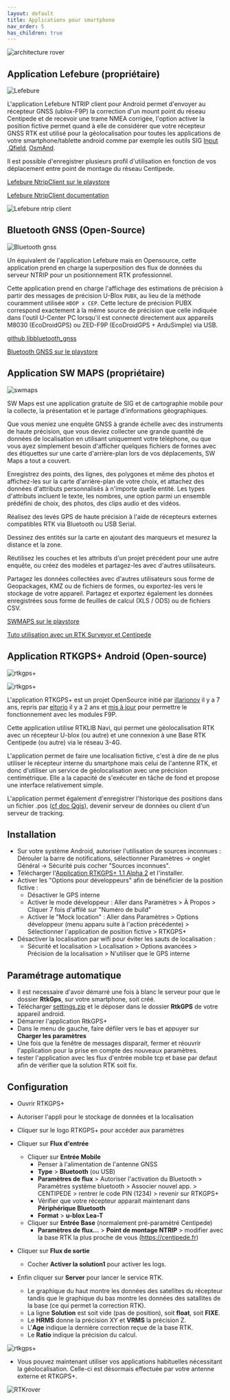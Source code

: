 ```yaml
---
layout: default
title: Applications pour smartphone
nav_order: 5
has_children: true
---
```


![architecture rover](https://jancelin.github.io/docs-centipedeRTK/assets/images/montage_rover/mm_rover_small.jpg)

## Application Lefebure (propriétaire)

![Lefebure](https://user-images.githubusercontent.com/6421175/131640187-087e385e-c2d6-4130-8bdc-1316ca53c0d0.png)

L'application Lefebure NTRIP client pour Android permet d'envoyer au récepteur GNSS (ublox-F9P) la correction d'un mount point du réseau Centipede et de recevoir une trame NMEA corrigée, l'option activer la position fictive permet quand à elle de considérer que votre récepteur GNSS RTK est utilisé pour la géolocalisation pour toutes les applications de votre smartphone/tablette android comme par exemple les outils SIG [Input](https://play.google.com/store/apps/details?id=uk.co.lutraconsulting&hl=fr&gl=fr) ,[Qfield](https://play.google.com/store/apps/details?id=ch.opengis.qfield&hl=fr&gl=fr), [OsmAnd](https://play.google.com/store/apps/details?id=net.osmand&hl=fr&gl=US).

Il est possible d'enregistrer plusieurs profil d'utilisation en fonction de vos déplacement entre point de montage du réseau Centipede.

[Lefebure NtripClient sur le playstore](https://play.google.com/store/apps/details?id=com.lefebure.ntripclient&hl=fr&gl=fr)

[Lefebure NtripClient documentation](http://lefebure.com/software/android-ntripclient/)

![Lefebure ntrip client](https://jancelin.github.io/docs-centipedeRTK/assets/images/montage_rover/lefebure.gif)

## Bluetooth GNSS (Open-Source)

![Bluetooth gnss](https://play-lh.googleusercontent.com/dLnImcx6IPTAN2pCbtBtoh5QDTuENf7hOsImlCxTlAAlmmR6OplAwOfcyeHaXaPoVaU=s180)

Un équivalent de l'application Lefebure mais en Opensource, cette application prend  en charge la superposition des flux de données du serveur NTRIP pour un positionnement RTK professionnel.

Cette application prend en charge l'affichage des estimations de précision à partir des messages de précision U-Blox ```PUBX```, au lieu de la méthode couramment utilisée ```HDOP x CEP```. Cette lecture de précision PUBX correspond exactement à la même source de précision que celle indiquée dans l'outil U-Center PC lorsqu'il est connecté directement aux appareils M8030 (EcoDroidGPS) ou ZED-F9P (EcoDroidGPS + ArduSimple) via USB.

[github libbluetooth_gnss](https://github.com/ykasidit/libbluetooth_gnss)

[Bluetooth GNSS sur le playstore](https://play.google.com/store/apps/details?id=com.clearevo.bluetooth_gnss)


## Application SW MAPS  (propriétaire)

![swmaps](https://play-lh.googleusercontent.com/J-ecYQoiNwYIg03fscsbkE_ozFiDxP4kgGTpr4Zau9JJArol-gBfhU0pWODUtj-Lacc=s180)

SW Maps est une application gratuite de SIG et de cartographie mobile pour la collecte, la présentation et le partage d'informations géographiques.

Que vous meniez une enquête GNSS à grande échelle avec des instruments de haute précision, que vous deviez collecter une grande quantité de données de localisation en utilisant uniquement votre téléphone, ou que vous ayez simplement besoin d'afficher quelques fichiers de formes avec des étiquettes sur une carte d'arrière-plan lors de vos déplacements, SW Maps a tout a couvert.

Enregistrez des points, des lignes, des polygones et même des photos et affichez-les sur la carte d'arrière-plan de votre choix, et attachez des données d'attributs personnalisés à n'importe quelle entité. Les types d'attributs incluent le texte, les nombres, une option parmi un ensemble prédéfini de choix, des photos, des clips audio et des vidéos.

Réalisez des levés GPS de haute précision à l'aide de récepteurs externes compatibles RTK via Bluetooth ou USB Serial.

Dessinez des entités sur la carte en ajoutant des marqueurs et mesurez la distance et la zone.

Réutilisez les couches et les attributs d'un projet précédent pour une autre enquête, ou créez des modèles et partagez-les avec d'autres utilisateurs.

Partagez les données collectées avec d'autres utilisateurs sous forme de Geopackages, KMZ ou de fichiers de formes, ou exportez-les vers le stockage de votre appareil. Partagez et exportez également les données enregistrées sous forme de feuilles de calcul (XLS / ODS) ou de fichiers CSV.

[SWMAPS sur le playstore](https://play.google.com/store/apps/details?id=np.com.softwel.swmaps&hl=fr&gl=fr)

[Tuto utilisation avec un RTK Surveyor et Centipede](https://www-iuem.univ-brest.fr/pops/attachments/2452/Protocole_GPS_Centipede-RTKsurveyor.pdf)


## Application RTKGPS+ Android (Open-source)

![rtkgps+](https://jancelin.github.io/docs-centipedeRTK/assets/images/montage_rover/rtkgps_logo.png)

![rtkgps+](https://jancelin.github.io/docs-centipedeRTK/assets/images/montage_rover/rtkgps.png)

L'application RTKGPS+ est un projet OpenSource initié par [illarionov](https://github.com/illarionov/RtkGps) il y a 7 ans, repris par [eltorio](https://github.com/eltorio/RtkGps) il y a 2 ans et [mis à jour](https://github.com/jancelin/RtkGps/releases) pour permettre le fonctionnement avec les modules F9P.

Cette application utilise RTKLIB Navi, qui permet une géolocalisation RTK avec un récepteur U-blox (ou autre) et une connexion à une Base RTK Centipede (ou autre) via le réseau 3-4G.

L'application permet de faire une localisation fictive, c'est à dire de ne plus utiliser le récepteur interne du smartphone mais celui de l'antenne RTK, et donc d'utiliser un service de géolocalisation avec une précision centimétrique. Elle a la capacité de s'exécuter en tâche de fond et propose une interface relativement simple.

L'application permet également d'enregistrer l'historique des positions dans un fichier .pos ([cf doc Qgis](https://jancelin.github.io/docs-centipedeRTK/docs/base/positionnement.html#qgis)), devenir serveur de données ou client d'un serveur de tracking.

## Installation

* Sur votre système Android, autoriser l'utilisation de sources inconnues : Dérouler la barre de notifications, sélectionner Paramètres → onglet Général → Sécurité puis cocher "Sources inconnues".
* Télécharger l'[Application RTKGPS+ 1.1 Alpha 2](https://github.com/jancelin/RtkGps/releases/download/1.1-Alpha2/RtkGps-1_1alpha2.apk) et l'installer.
* Activer les "Options pour développeurs" afin de bénéficier de la position fictive :
  * Désactiver le GPS interne
  * Activer le mode développeur : Aller dans Paramètres > À Propos > Cliquer 7 fois d'affilé sur "Numéro de build"
  * Activer le "Mock location" : Aller dans Paramètres > Options développeur (menu apparu suite à l'action précédente) > Sélectionner l'application de position fictive > RTKGPS+
* Désactiver la localisation par wifi pour éviter les sauts de localisation :
  * Sécurité et localisation > Localisation > Options avancées > Précision de la localisation > N'utiliser que le GPS interne

## Paramétrage automatique

* Il est necessaire d'avoir démarré une fois à blanc le serveur pour que le dossier **RtkGps**, sur votre smartphone, soit créé.
* Télécharger [settings.zip](https://github.com/jancelin/RtkGps/releases/download/1.1-Alpha2/settings.zip) et le déposer dans le dossier **RtkGPS** de votre appareil android.
* Démarrer l'application RtkGPS+
* Dans le menu de gauche, faire défiler vers le bas et appuyer sur **Charger les paramètres**
* Une fois que la fenêtre de messages disparait, fermer et réouvrir l'application pour la prise en compte des nouveaux paramètres.
* tester l'application avec les flux d'entrée mobile tcp et base par defaut afin de vérifier que la solution RTK soit fix.

## Configuration

* Ouvrir RTKGPS+
* Autoriser l'appli pour le stockage de données et la localisation
* Cliquer sur le logo RTKGPS+ pour accéder aux paramètres
* Cliquer sur **Flux d'entrée**
  * Cliquer sur **Entrée Mobile**
    * Penser à l'alimentation de l'antenne GNSS
    * **Type** > **Bluetooth** (ou USB)
    * **Paramètres de flux** > Autoriser l'activation du Bluetooth > Paramètres système bluetooth > Associer nouvel app. > CENTIPEDE > rentrer le code PIN (1234) > revenir sur RTKGPS+
    * Vérifier que votre récepteur apparait maintenant dans **Périphérique Bluetooth**
    * **Format** > **u-blox Lea-T**
  * Cliquer sur **Entrée Base** (normalement pré-paramétré Centipede)
    * **Paramètres de flux...** > **Point de montage NTRIP** > modifier avec la base RTK la plus proche de vous (https://centipede.fr)

* Cliquer sur **Flux de sortie**
  * Cocher **Activer la solution1** pour activer les logs.

* Enfin cliquer sur **Server** pour lancer le service RTK.
  * Le graphique du haut montre les données des satellites du récepteur tandis que le graphique du bas montre les données des satallites de la base (ce qui permet la correction RTK).
  * La ligne **Solution** est soit vide (pas de position), soit **float**, soit **FIXE**.
  * Le **HRMS** donne la précision XY et **VRMS** la précision Z.
  * L'**Age** indique la dernière correction reçue de la base RTK.
  * Le **Ratio** indique la précision du calcul.

![rtkgps+](https://jancelin.github.io/docs-centipedeRTK/assets/images/montage_rover/rtkgps.png)

* Vous pouvez maintenant utiliser vos applications habituelles nécessitant la géolocalisation. Celle-ci est désormais effectuée par votre antenne externe et RTKGPS+.

![RTKrover](https://jancelin.github.io/docs-centipedeRTK/assets/images/montage_rover/rtkgps_input.gif)
